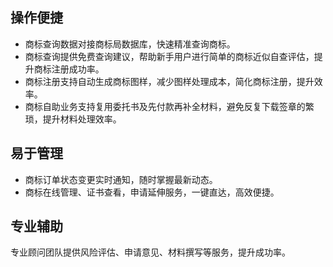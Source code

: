 ## 操作便捷
- 商标查询数据对接商标局数据库，快速精准查询商标。
- 商标查询提供免费查询建议，帮助新手用户进行简单的商标近似自查评估，提升商标注册成功率。
- 商标注册支持自动生成商标图样，减少图样处理成本，简化商标注册，提升效率。
- 商标自助业务支持复用委托书及先付款再补全材料，避免反复下载签章的繁琐，提升材料处理效率。

## 易于管理
- 商标订单状态变更实时通知，随时掌握最新动态。
- 商标在线管理、证书查看，申请延伸服务，一键直达，高效便捷。

## 专业辅助
专业顾问团队提供风险评估、申请意见、材料撰写等服务，提升成功率。
